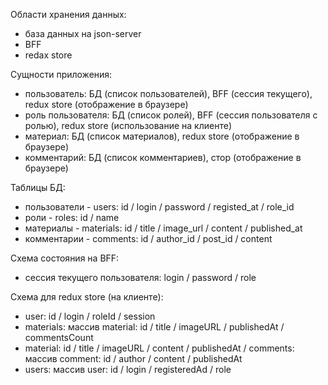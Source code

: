 Области хранения данных:

-   база данных на json-server
-   BFF
-   redax store

Сущности приложения:

-   пользователь: БД (список пользователей), BFF (сессия текущего), redux store (отображение в браузере)
-   роль пользователя: БД (список ролей), BFF (сессия пользователя с ролью), redux store (использование на клиенте)
-   материал: БД (список материалов), redux store (отображение в браузере)
-   комментарий: БД (список комментариев), стор (отображение в браузере)

Таблицы БД:

-   пользователи - users: id / login / password / registed_at / role_id
-   роли - roles: id / name
-   материалы - materials: id / title / image_url / content / published_at
-   комментарии - comments: id / author_id / post_id / content

Схема состояния на BFF:

-   сессия текущего пользователя: login / password / role

Схема для redux store (на клиенте):

-   user: id / login / roleId / session
-   materials: массив material: id / title / imageURL / publishedAt / commentsCount
-   material: id / title / imageURL / content / publishedAt / comments: массив comment: id / author / content / publishedAt
-   users: массив user: id / login / registeredAd / role
